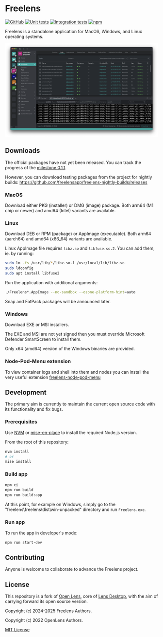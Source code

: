 # Freelens

<!-- markdownlint-disable MD013 -->

[![GitHub](https://img.shields.io/github/v/release/freelensapp/freelens?display_name=tag&sort=semver)](https://github.com/freelensapp/freelens)
[![Unit tests](https://github.com/freelensapp/freelens/actions/workflows/unit-tests.yaml/badge.svg)](https://github.com/freelensapp/freelens/actions/workflows/unit-tests.yaml)
[![Integration tests](https://github.com/freelensapp/freelens/actions/workflows/integration-tests.yaml/badge.svg)](https://github.com/freelensapp/freelens/actions/workflows/integration-tests.yaml)
[![npm](https://img.shields.io/npm/v/@freelensapp/core.svg)](https://www.npmjs.com/package/@freelensapp/core)

<!-- markdownlint-enable MD013 -->

Freelens is a standalone application for MacOS, Windows, and Linux operating
systems.

![Screenshot](.github/screenshot.png)

## Downloads

The official packages have not yet been released. You can track the progress
of the [milestone
0.1.1](https://github.com/freelensapp/freelens/milestone/1).

However, you can download testing packages from the project for nightly
builds: <https://github.com/freelensapp/freelens-nightly-builds/releases>

### MacOS

Download either PKG (installer) or DMG (image) package. Both arm64 (M1 chip
or newer) and amd64 (Intel) variants are available.

### Linux

Download DEB or RPM (package) or AppImage (executable). Both arm64 (aarch64)
and amd64 (x86_64) variants are available.

Linux AppImage file requires `libz.so` and `libfuse.so.2`. You can add them,
ie. by running:

```sh
sudo ln -fs /usr/lib/*/libz.so.1 /usr/local/lib/libz.so
sudo ldconfig
sudo apt install libfuse2
```

Run the application with additional arguments:

```sh
./Freelens*.AppImage --no-sandbox --ozone-platform-hint=auto
```

Snap and FatPack packages will be announced later.

### Windows

Download EXE or MSI installers.

The EXE and MSI are not yet signed then you must override Microsoft Defender
SmartScreen to install them.

Only x64 (amd64) version of the Windows binaries are provided.

### Node-Pod-Menu extension

To view container logs and shell into them and nodes you can install the very
useful extension
[freelens-node-pod-menu](https://github.com/freelensapp/freelens)

## Development

The primary aim is currently to maintain the current open source code with
its functionality and fix bugs.

### Prerequisites

Use [NVM](https://github.com/nvm-sh/nvm) or
[mise-en-place](https://mise.jdx.dev/) to install the required Node.js
version.

From the root of this repository:

```sh
nvm install
# or
mise install
```

### Build app

```sh
npm ci
npm run build
npm run build:app
```

At this point, for example on Windows, simply go to the
"freelens\freelens\dist\win-unpacked" directory and run `Freelens.exe`.

### Run app

To run the app in developer's mode:

```sh
npm run start-dev
```

## Contributing

Anyone is welcome to collaborate to advance the Freelens project.

## License

This repository is a fork of [Open
Lens](https://github.com/freelensapp/freelens/tree/master), core of [Lens
Desktop](https://k8slens.dev), with the aim of carrying forward its open
source version.

Copyright (c) 2024-2025 Freelens Authors.

Copyright (c) 2022 OpenLens Authors.

[MIT License](https://opensource.org/licenses/MIT)
